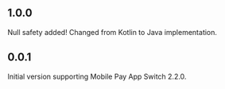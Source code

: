 ## 1.0.0

Null safety added! Changed from Kotlin to Java implementation.


## 0.0.1

Initial version supporting Mobile Pay App Switch 2.2.0.
